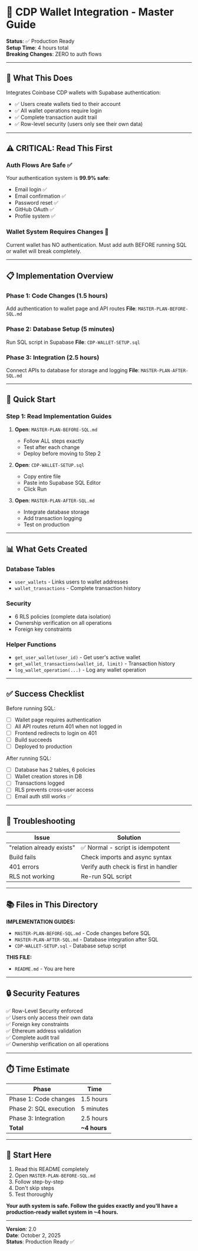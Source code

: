 # 🏦 CDP Wallet Integration - Master Guide

**Status**: ✅ Production Ready  
**Setup Time**: 4 hours total  
**Breaking Changes**: ZERO to auth flows

---

## 🎯 What This Does

Integrates Coinbase CDP wallets with Supabase authentication:
- ✅ Users create wallets tied to their account
- ✅ All wallet operations require login
- ✅ Complete transaction audit trail
- ✅ Row-level security (users only see their own data)

---

## ⚠️ CRITICAL: Read This First

### Auth Flows Are Safe ✅
Your authentication system is **99.9% safe**:
- Email login ✅
- Email confirmation ✅
- Password reset ✅
- GitHub OAuth ✅
- Profile system ✅

### Wallet System Requires Changes 🔴
Current wallet has NO authentication. Must add auth BEFORE running SQL or wallet will break completely.

---

## 📋 Implementation Overview

### Phase 1: Code Changes (1.5 hours)
Add authentication to wallet page and API routes
**File**: `MASTER-PLAN-BEFORE-SQL.md`

### Phase 2: Database Setup (5 minutes)
Run SQL script in Supabase
**File**: `CDP-WALLET-SETUP.sql`

### Phase 3: Integration (2.5 hours)
Connect APIs to database for storage and logging
**File**: `MASTER-PLAN-AFTER-SQL.md`

---

## 🚀 Quick Start

### Step 1: Read Implementation Guides

1. **Open**: `MASTER-PLAN-BEFORE-SQL.md`
   - Follow ALL steps exactly
   - Test after each change
   - Deploy before moving to Step 2

2. **Open**: `CDP-WALLET-SETUP.sql`
   - Copy entire file
   - Paste into Supabase SQL Editor
   - Click Run

3. **Open**: `MASTER-PLAN-AFTER-SQL.md`
   - Integrate database storage
   - Add transaction logging
   - Test on production

---

## 📊 What Gets Created

### Database Tables
- `user_wallets` - Links users to wallet addresses
- `wallet_transactions` - Complete transaction history

### Security
- 6 RLS policies (complete data isolation)
- Ownership verification on all operations
- Foreign key constraints

### Helper Functions
- `get_user_wallet(user_id)` - Get user's active wallet
- `get_wallet_transactions(wallet_id, limit)` - Transaction history
- `log_wallet_operation(...)` - Log any wallet operation

---

## ✅ Success Checklist

Before running SQL:
- [ ] Wallet page requires authentication
- [ ] All API routes return 401 when not logged in
- [ ] Frontend redirects to login on 401
- [ ] Build succeeds
- [ ] Deployed to production

After running SQL:
- [ ] Database has 2 tables, 6 policies
- [ ] Wallet creation stores in DB
- [ ] Transactions logged
- [ ] RLS prevents cross-user access
- [ ] Email auth still works ✅

---

## 🚨 Troubleshooting

| Issue | Solution |
|-------|----------|
| "relation already exists" | ✅ Normal - script is idempotent |
| Build fails | Check imports and async syntax |
| 401 errors | Verify auth check is first in handler |
| RLS not working | Re-run SQL script |

---

## 📚 Files in This Directory

**IMPLEMENTATION GUIDES:**
- `MASTER-PLAN-BEFORE-SQL.md` - Code changes before SQL
- `MASTER-PLAN-AFTER-SQL.md` - Database integration after SQL
- `CDP-WALLET-SETUP.sql` - Database setup script

**THIS FILE:**
- `README.md` - You are here

---

## 🔒 Security Features

✅ Row-Level Security enforced  
✅ Users only access their own data  
✅ Foreign key constraints  
✅ Ethereum address validation  
✅ Complete audit trail  
✅ Ownership verification on all operations

---

## ⏱️ Time Estimate

| Phase | Time |
|-------|------|
| Phase 1: Code changes | 1.5 hours |
| Phase 2: SQL execution | 5 minutes |
| Phase 3: Integration | 2.5 hours |
| **Total** | **~4 hours** |

---

## 🎯 Start Here

1. Read this README completely
2. Open `MASTER-PLAN-BEFORE-SQL.md`
3. Follow step-by-step
4. Don't skip steps
5. Test thoroughly

**Your auth system is safe. Follow the guides exactly and you'll have a production-ready wallet system in ~4 hours.**

---

**Version**: 2.0  
**Date**: October 2, 2025  
**Status**: Production Ready ✅
